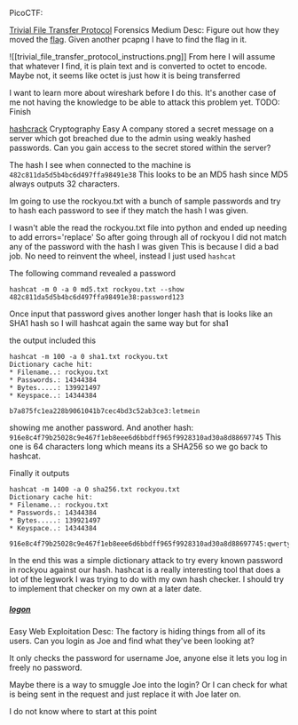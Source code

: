 PicoCTF:

[Trivial File Transfer Protocol](https://play.picoctf.org/playlists/16?m=130)
Forensics
Medium
Desc: Figure out how they moved the [flag](https://mercury.picoctf.net/static/4fe0f4357f7458c6892af394426eab55/tftp.pcapng).
Given another pcapng I have to find the flag in it.

![[trivial_file_transfer_protocol_instructions.png]]
From here I will assume that whatever I find, it is plain text and is converted to octet to encode. Maybe not, it seems like octet is just how it is being transferred

I want to learn more about wireshark before I do this. It's another case of me not having the knowledge to be able to attack this problem yet.
TODO: Finish


[hashcrack](https://play.picoctf.org/practice/challenge/475)
Cryptography
Easy
A company stored a secret message on a server which got breached due to the admin using weakly hashed passwords. Can you gain access to the secret stored within the server?

The hash I see when connected to the machine is 
`482c811da5d5b4bc6d497ffa98491e38`
This looks to be an MD5 hash since MD5 always outputs 32 characters.

Im going to use the rockyou.txt with a bunch of sample passwords and try to hash each password to see if they match the hash I was given.

I wasn't able the read the rockyou.txt file into python and ended up needing to add errors='replace'
So after going through all of rockyou I did not match any of the password with the hash I was given This is because I did a bad job. No need to reinvent the wheel, instead I just used `hashcat`

The following command revealed a password
```
hashcat -m 0 -a 0 md5.txt rockyou.txt --show
482c811da5d5b4bc6d497ffa98491e38:password123
```

Once input that password gives another longer hash that is looks like an SHA1 hash so I will hashcat again the same way but for sha1

the output included this
```
hashcat -m 100 -a 0 sha1.txt rockyou.txt
Dictionary cache hit:
* Filename..: rockyou.txt
* Passwords.: 14344384
* Bytes.....: 139921497
* Keyspace..: 14344384

b7a875fc1ea228b9061041b7cec4bd3c52ab3ce3:letmein
```

showing me another password.
And another hash: `916e8c4f79b25028c9e467f1eb8eee6d6bbdff965f9928310ad30a8d88697745`
This one is 64 characters long which means its a SHA256 so we go back to hashcat.

Finally it outputs 
```
hashcat -m 1400 -a 0 sha256.txt rockyou.txt
Dictionary cache hit:
* Filename..: rockyou.txt
* Passwords.: 14344384
* Bytes.....: 139921497
* Keyspace..: 14344384

916e8c4f79b25028c9e467f1eb8eee6d6bbdff965f9928310ad30a8d88697745:qwerty098
```

In the end this was a simple dictionary attack to try every known password in rockyou against our hash. hashcat is a really interesting tool that does a lot of the legwork I was trying to do with my own hash checker. I should try to implement that checker on my own at a later date.

##### [logon](https://play.picoctf.org/practice/challenge/46?difficulty=1&page=6)
Easy
Web Exploitation
Desc: The factory is hiding things from all of its users. Can you login as Joe and find what they've been looking at?

It only checks the password for username Joe, anyone else it lets you log in freely no password. 

Maybe there is a way to smuggle Joe into the login? Or I can check for what is being sent in the request and just replace it with Joe later on.

I do not know where to start at this point
